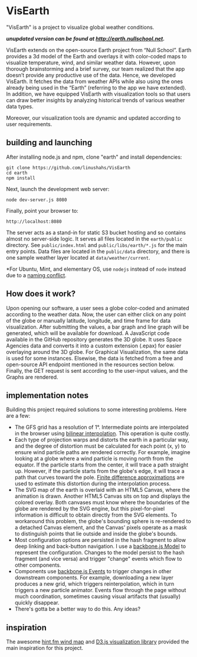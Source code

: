 VisEarth
=====

"VisEarth" is a project to visualize global weather conditions.

***unupdated version can be found at http://earth.nullschool.net.***

VisEarth extends on the open-source Earth project from “Null School”. Earth provides a 3d model of the Earth and overlays it with color-coded maps to visualize temperature, wind, and similar weather data. However, upon thorough brainstorming and a brief survey, our team realized that the app doesn’t provide any productive use of the data. Hence, we developed VisEarth. It fetches the data from weather APIs while also using the ones already being used in the “Earth” (referring to the app we have extended). In addition, we have equipped VisEarth with visualization tools so that users can draw better insights by analyzing historical trends of various weather data types.
 
Moreover, our visualization tools are dynamic and updated according to user requirements. 


building and launching
----------------------

After installing node.js and npm, clone "earth" and install dependencies:

    git clone https://github.com/linushahs/VisEarth
    cd earth
    npm install

Next, launch the development web server:

    node dev-server.js 8080

Finally, point your browser to:

    http://localhost:8080

The server acts as a stand-in for static S3 bucket hosting and so contains almost no server-side logic. It
serves all files located in the `earth/public` directory. See `public/index.html` and `public/libs/earth/*.js`
for the main entry points. Data files are located in the `public/data` directory, and there is one sample
weather layer located at `data/weather/current`.

*For Ubuntu, Mint, and elementary OS, use `nodejs` instead of `node` instead due to a [naming conflict](https://github.com/joyent/node/wiki/Installing-Node.js-via-package-manager#ubuntu-mint-elementary-os).

How does it work?
----------------

Upon opening our software, a user sees a globe color-coded and animated according to the weather data. Now, the user can either click on any point of the globe or manually latitude, longitude, and time frame for data visualization. After submitting the values, a bar graph and line graph will be generated, which will be available for download.
A JavaScript code available in the GitHub repository generates the 3D globe. It uses Space Agencies data and converts it into a custom extension (.epax) for easier overlaying around the 3D globe. For Graphical Visualization, the same data is used for some instances. Elsewise, the data is fetched from a free and open-source API endpoint mentioned in the resources section below. Finally, the GET request is sent according to the user-input values, and the Graphs are rendered.




implementation notes
--------------------

Building this project required solutions to some interesting problems. Here are a few:

   * The GFS grid has a resolution of 1°. Intermediate points are interpolated in the browser using [bilinear
     interpolation](http://en.wikipedia.org/wiki/Bilinear_interpolation). This operation is quite costly.
   * Each type of projection warps and distorts the earth in a particular way, and the degree of distortion must
     be calculated for each point (x, y) to ensure wind particle paths are rendered correctly. For example,
     imagine looking at a globe where a wind particle is moving north from the equator. If the particle starts
     from the center, it will trace a path straight up. However, if the particle starts from the globe's edge,
     it will trace a path that curves toward the pole. [Finite difference approximations](http://gis.stackexchange.com/a/5075/23451)
     are used to estimate this distortion during the interpolation process.
   * The SVG map of the earth is overlaid with an HTML5 Canvas, where the animation is drawn. Another HTML5
     Canvas sits on top and displays the colored overlay. Both canvases must know where the boundaries of the
     globe are rendered by the SVG engine, but this pixel-for-pixel information is difficult to obtain directly
     from the SVG elements. To workaround this problem, the globe's bounding sphere is re-rendered to a
     detached Canvas element, and the Canvas' pixels operate as a mask to distinguish points that lie outside
     and inside the globe's bounds.
   * Most configuration options are persisted in the hash fragment to allow deep linking and back-button
     navigation. I use a [backbone.js Model](http://backbonejs.org/#Model) to represent the configuration.
     Changes to the model persist to the hash fragment (and vice versa) and trigger "change" events which flow to
     other components.
   * Components use [backbone.js Events](http://backbonejs.org/#Events) to trigger changes in other downstream
     components. For example, downloading a new layer produces a new grid, which triggers reinterpolation, which
     in turn triggers a new particle animator. Events flow through the page without much coordination,
     sometimes causing visual artifacts that (usually) quickly disappear.
   * There's gotta be a better way to do this. Any ideas?

inspiration
-----------

The awesome [hint.fm wind map](http://hint.fm/wind/) and [D3.js visualization library](http://d3js.org) provided
the main inspiration for this project.
